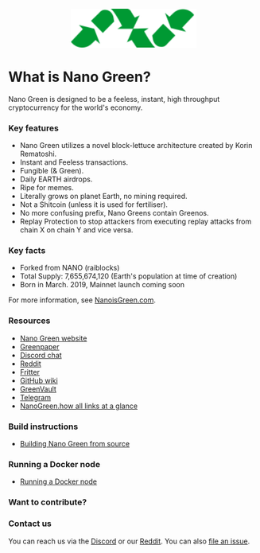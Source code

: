 <p align="center">
  <img src="https://github.com/Tesconanopay/Nano-is-Green/blob/master/logo.png" width="50%" height="50%"/></p>


# What is Nano Green?
Nano Green is designed to be a feeless, instant, high throughput cryptocurrency for the world's economy. 

### Key features
* Nano Green utilizes a novel block-lettuce architecture created by Korin Rematoshi.
* Instant and Feeless transactions.
* Fungible (& Green).
* Daily EARTH airdrops.
* Ripe for memes.
* Literally grows on planet Earth, no mining required.
* Not a Shitcoin (unless it is used for fertiliser).
* No more confusing prefix, Nano Greens contain Greenos.
* Replay Protection to stop attackers from executing replay attacks from chain X on chain Y and vice versa.

### Key facts
* Forked from NANO (raiblocks)
* Total Supply: 7,655,674,120 (Earth's population at time of creation)
* Born in March. 2019, Mainnet launch coming soon

For more information, see [NanoisGreen.com](https://NanoisGreen.com).

### Resources
- [Nano Green website](https://NanoisGreen.com)
- [Greenpaper](https://NanoisGreen.com/)
- [Discord chat](https://chat.TheEarthCentre.cc)
- [Reddit](http://reddit.com/r/NanoGreen)
- [Fritter](http://twitter.com/NanoGreen)
- [GitHub wiki](http://github.com/NanoGreen/NanoGreen/wiki)
- [GreenVault](https://vault.Green.cc)
- [Telegram](https://t.me/joinchat/NanoGreen)
- [NanoGreen.how all links at a glance](http://NanoGreen.how/)

### Build instructions
- [Building Nano Green from source](https://github.com/NanoGreen/NanoGreen/wiki/Building-a-NanoGreende-from-sources)

### Running a Docker node
- [Running a Docker node](https://github.com/NanoisGreen/NanoisGreen/wiki/Running-a-Docker-NanoisGreende)

### Want to contribute?

### Contact us
You can reach us via the [Discord](https://chat.NanoisGreen.cc) or our [Reddit](http://reddit.com/r/NanoisGreen).
You can also [file an issue](http://github.com/NanoisGreen/NanoisGreen/issues).
